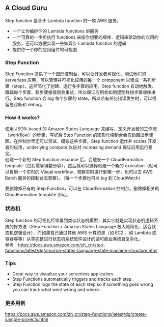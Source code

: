 ## A Cloud Guru
  
Step function 是基于 Lambda function 的一项 AWS 服务。  
* 一个让你编排你的 Lambda functions 的服务
* 一个可靠的一步步执行 functions 来按你想要的顺序、逻辑来驱动你的应用的服务，还可以方便实现一些如异步 Lambda function 的逻辑
* 提供你一个你的应用组件的可视图  
  
### Step Function
Step Function 提供了一个图形控制台，可以让开发者可视化、测试他们的 serverless 应用，可以管理并可视化应用的每一个 component 以组成一系列步骤（step）。这样简化了创建、运行多步骤的应用。Step function 自动地触发、跟踪每个步骤，若步骤报错则会重试，所以保证应用会如期望那样按步骤顺序进行。Step function 会 log 每个步骤的 state，所以若有任何错误发生时，可以很容易诊断和 debug。  
  
### How it works?
使用 JSON-based 的 Amazon States Language 来编写、定义开发者的工作流（workflow）的步骤，写好后 Step Function 的图形化控制台会自动画出步骤图。在控制台里还可以测试、模拟这些步骤。Step function 运作并 scales 开发者的应用，underlying compute 以应对 increasing demand 保证应用运行稳定。  
创建一个新的 Step function resource 后，会触发一个 CloudFormation template（过程需等待数分钟），然后就可以选择创建一个新的 execution（就可以看到一个实时的 Visual workflow，观察实时进行到哪一步，也可以去 AWS Batch 服务的控制台去观察）。（每一个步骤也可以 log 到 CloudWatch）  
  
要删除掉已有的 Step Function，可以在 CloudFormation 控制台，删除掉相关的 CloudFormation template 即可。
  
### 状态机
Step function 的可视化经常看到类似状态机模型，其实它就是实现状态机逻辑系统的好方法（Step Function + Amazon States Language 极大地简化、适合状态机逻辑设计），而如果自己通过其他 AWS 计算资源（如 EC2 、纯 Lambda 或容器等等）从零完整进行状态机系统软件设计的话可能会麻烦且复杂化。  
参考：https://docs.aws.amazon.com/zh_cn/step-functions/latest/dg/amazon-states-language-state-machine-structure.html  
  
### Tips
* Great way to visualize your serverless application.
* Step Functions automatically triggers and tracks each step.
* Step Function logs the state of each step so if something goes wrong you can track what went wrong and where.
  
### 更多用例
https://docs.aws.amazon.com/zh_cn/step-functions/latest/dg/create-sample-projects.html  